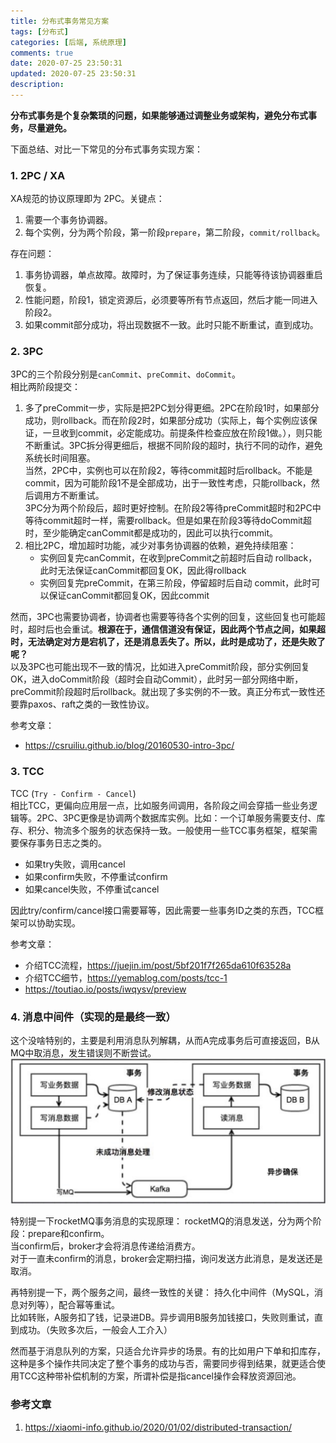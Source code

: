 ```yaml
---
title: 分布式事务常见方案
tags: [分布式]
categories: [后端, 系统原理]
comments: true
date: 2020-07-25 23:50:31
updated: 2020-07-25 23:50:31
description:
---
```

**分布式事务是个复杂繁琐的问题，如果能够通过调整业务或架构，避免分布式事务，尽量避免。**

下面总结、对比一下常见的分布式事务实现方案：

### 1. 2PC / XA
XA规范的协议原理即为 2PC。关键点：
1. 需要一个事务协调器。
2. 每个实例，分为两个阶段，第一阶段`prepare`，第二阶段，`commit/rollback`。   

存在问题：
1. 事务协调器，单点故障。故障时，为了保证事务连续，只能等待该协调器重启恢复。
2. 性能问题，阶段1，锁定资源后，必须要等所有节点返回，然后才能一同进入阶段2。
2. 如果commit部分成功，将出现数据不一致。此时只能不断重试，直到成功。

### 2. 3PC  
3PC的三个阶段分别是`canCommit`、`preCommit`、`doCommit`。   
相比两阶段提交：
1. 多了preCommit一步，实际是把2PC划分得更细。2PC在阶段1时，如果部分成功，则rollback。而在阶段2时，如果部分成功（实际上，每个实例应该保证，一旦收到commit，必定能成功。前提条件检查应放在阶段1做。），则只能不断重试。3PC拆分得更细后，根据不同阶段的超时，执行不同的动作，避免系统长时间阻塞。   
当然，2PC中，实例也可以在阶段2，等待commit超时后rollback。不能是commit，因为可能阶段1不是全部成功，出于一致性考虑，只能rollback，然后调用方不断重试。   
3PC分为两个阶段后，超时更好控制。在阶段2等待preCommit超时和2PC中等待commit超时一样，需要rollback。但是如果在阶段3等待doCommit超时，至少能确定canCommit都是成功的，因此可以执行commit。
2. 相比2PC，增加超时功能，减少对事务协调器的依赖，避免持续阻塞：
    - 实例回复完canCommit，在收到preCommit之前超时后自动 rollback，此时无法保证canCommit都回复OK，因此得rollback
    - 实例回复完preCommit，在第三阶段，停留超时后自动 commit，此时可以保证canCommit都回复OK，因此commit

然而，3PC也需要协调者，协调者也需要等待各个实例的回复，这些回复也可能超时，超时后也会重试。**根源在于，通信信道没有保证，因此两个节点之间，如果超时，无法确定对方是宕机了，还是消息丢失了。所以，此时是成功了，还是失败了呢？**  
以及3PC也可能出现不一致的情况，比如进入preCommit阶段，部分实例回复OK，进入doCommit阶段（超时会自动Commit），此时另一部分网络中断，preCommit阶段超时后rollback。就出现了多实例的不一致。真正分布式一致性还要靠paxos、raft之类的一致性协议。  

参考文章：
- https://csruiliu.github.io/blog/20160530-intro-3pc/

### 3. TCC
TCC (```Try - Confirm - Cancel```)   
相比TCC，更偏向应用层一点，比如服务间调用，各阶段之间会穿插一些业务逻辑等。2PC、3PC更像是协调两个数据库实例。比如：一个订单服务需要支付、库存、积分、物流多个服务的状态保持一致。一般使用一些TCC事务框架，框架需要保存事务日志之类的。   
- 如果try失败，调用cancel
- 如果confirm失败，不停重试confirm
- 如果cancel失败，不停重试cancel   

因此try/confirm/cancel接口需要幂等，因此需要一些事务ID之类的东西，TCC框架可以协助实现。

参考文章：
- 介绍TCC流程，https://juejin.im/post/5bf201f7f265da610f63528a
- 介绍TCC细节，https://yemablog.com/posts/tcc-1
- https://toutiao.io/posts/iwqysv/preview

### 4. 消息中间件（实现的是最终一致）
这个没啥特别的，主要是利用消息队列解耦，从而A完成事务后可直接返回，B从MQ中取消息，发生错误则不断尝试。
![](/images/tx-mq.jpg)

特别提一下rocketMQ事务消息的实现原理：
rocketMQ的消息发送，分为两个阶段：prepare和confirm。   
当confirm后，broker才会将消息传递给消费方。   
对于一直未confirm的消息，broker会定期扫描，询问发送方此消息，是发送还是取消。   

再特别提一下，两个服务之间，最终一致性的关键：
持久化中间件（MySQL，消息对列等），配合幂等重试。   
比如转账，A服务扣了钱，记录进DB。异步调用B服务加钱接口，失败则重试，直到成功。（失败多次后，一般会人工介入）   

然而基于消息队列的方案，只适合允许异步的场景。有的比如用户下单和扣库存，这种是多个操作共同决定了整个事务的成功与否，需要同步得到结果，就更适合使用TCC这种带补偿机制的方案，所谓补偿是指cancel操作会释放资源回池。

### 参考文章
1. https://xiaomi-info.github.io/2020/01/02/distributed-transaction/
